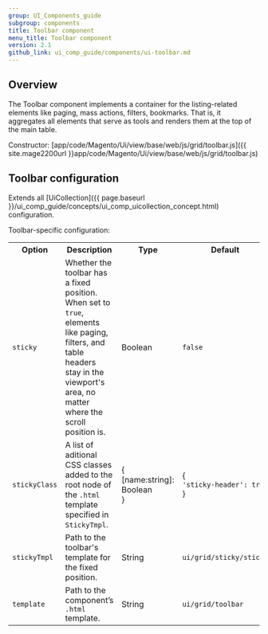 ```yaml
---
group: UI_Components_guide
subgroup: components
title: Toolbar component
menu_title: Toolbar component
version: 2.1
github_link: ui_comp_guide/components/ui-toolbar.md
---
```

## Overview

The Toolbar component implements a container for the listing-related elements like paging, mass actions, filters, bookmarks. That is, it aggregates all elements that serve as tools and renders them at the top of the main table. 

Constructor: [app/code/Magento/Ui/view/base/web/js/grid/toolbar.js]({{ site.mage2200url }}app/code/Magento/Ui/view/base/web/js/grid/toolbar.js)

## Toolbar configuration

Extends all [UiCollection]({{ page.baseurl }}/ui_comp_guide/concepts/ui_comp_uicollection_concept.html) configuration.

Toolbar-specific configuration:

<table>
  <tr>
    <th>Option</th>
    <th>Description</th>
    <th>Type</th>
    <th>Default</th>
  </tr>
  <tr>
    <td><code>sticky</code></td>
    <td>Whether the toolbar has a fixed position. When set to <code>true</code>, elements like paging, filters, and table headers stay in the viewport's area, no matter where the scroll position is.</td>
    <td>Boolean</td>
    <td><code>false</code></td>
  </tr>
  <tr>
    <td><code>stickyClass</code></td>
    <td>A list of aditional CSS classes added to the root node of the <code>.html</code> template specified in <code>StickyTmpl</code>.</td>
    <td>{<br>[name:string]: Boolean<br>}</td>
    <td>{<br><code>'sticky-header': true</code><br>}</td>
  </tr>
  <tr>
    <td><code>stickyTmpl</code></td>
    <td>Path to the toolbar's template for the fixed position.</td>
    <td>String</td>
    <td><code>ui/grid/sticky/sticky</code></td>
  </tr>
  <tr>
    <td><code>template</code></td>
    <td>Path to the component’s <code>.html</code> template.</td>
    <td>String</td>
    <td><code>ui/grid/toolbar</code></td>
  </tr>
</table>
